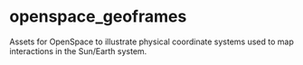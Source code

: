 # openspace_geoframes
Assets for OpenSpace to illustrate physical coordinate systems used to map interactions in the Sun/Earth system.
